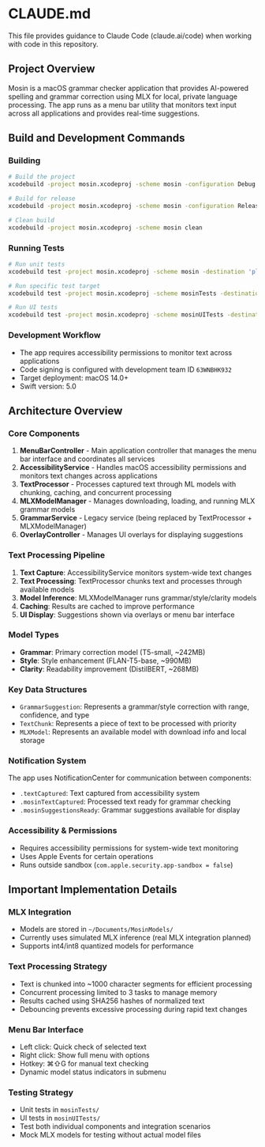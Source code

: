 # CLAUDE.md

This file provides guidance to Claude Code (claude.ai/code) when working with code in this repository.

## Project Overview

Mosin is a macOS grammar checker application that provides AI-powered spelling and grammar correction using MLX for local, private language processing. The app runs as a menu bar utility that monitors text input across all applications and provides real-time suggestions.

## Build and Development Commands

### Building
```bash
# Build the project
xcodebuild -project mosin.xcodeproj -scheme mosin -configuration Debug build

# Build for release
xcodebuild -project mosin.xcodeproj -scheme mosin -configuration Release build

# Clean build
xcodebuild -project mosin.xcodeproj -scheme mosin clean
```

### Running Tests
```bash
# Run unit tests
xcodebuild test -project mosin.xcodeproj -scheme mosin -destination 'platform=macOS'

# Run specific test target
xcodebuild test -project mosin.xcodeproj -scheme mosinTests -destination 'platform=macOS'

# Run UI tests
xcodebuild test -project mosin.xcodeproj -scheme mosinUITests -destination 'platform=macOS'
```

### Development Workflow
- The app requires accessibility permissions to monitor text across applications
- Code signing is configured with development team ID `63WNBHK932`
- Target deployment: macOS 14.0+
- Swift version: 5.0

## Architecture Overview

### Core Components

1. **MenuBarController** - Main application controller that manages the menu bar interface and coordinates all services
2. **AccessibilityService** - Handles macOS accessibility permissions and monitors text changes across applications
3. **TextProcessor** - Processes captured text through ML models with chunking, caching, and concurrent processing
4. **MLXModelManager** - Manages downloading, loading, and running MLX grammar models
5. **GrammarService** - Legacy service (being replaced by TextProcessor + MLXModelManager)
6. **OverlayController** - Manages UI overlays for displaying suggestions

### Text Processing Pipeline

1. **Text Capture**: AccessibilityService monitors system-wide text changes
2. **Text Processing**: TextProcessor chunks text and processes through available models
3. **Model Inference**: MLXModelManager runs grammar/style/clarity models 
4. **Caching**: Results are cached to improve performance
5. **UI Display**: Suggestions shown via overlays or menu bar interface

### Model Types
- **Grammar**: Primary correction model (T5-small, ~242MB)
- **Style**: Style enhancement (FLAN-T5-base, ~990MB) 
- **Clarity**: Readability improvement (DistilBERT, ~268MB)

### Key Data Structures
- `GrammarSuggestion`: Represents a grammar/style correction with range, confidence, and type
- `TextChunk`: Represents a piece of text to be processed with priority
- `MLXModel`: Represents an available model with download info and local storage

### Notification System
The app uses NotificationCenter for communication between components:
- `.textCaptured`: Text captured from accessibility system
- `.mosinTextCaptured`: Processed text ready for grammar checking
- `.mosinSuggestionsReady`: Grammar suggestions available for display

### Accessibility & Permissions
- Requires accessibility permissions for system-wide text monitoring
- Uses Apple Events for certain operations
- Runs outside sandbox (`com.apple.security.app-sandbox = false`)

## Important Implementation Details

### MLX Integration
- Models are stored in `~/Documents/MosinModels/`
- Currently uses simulated MLX inference (real MLX integration planned)
- Supports int4/int8 quantized models for performance

### Text Processing Strategy
- Text is chunked into ~1000 character segments for efficient processing
- Concurrent processing limited to 3 tasks to manage memory
- Results cached using SHA256 hashes of normalized text
- Debouncing prevents excessive processing during rapid text changes

### Menu Bar Interface
- Left click: Quick check of selected text
- Right click: Show full menu with options
- Hotkey: ⌘⇧G for manual text checking
- Dynamic model status indicators in submenu

### Testing Strategy
- Unit tests in `mosinTests/`
- UI tests in `mosinUITests/`
- Test both individual components and integration scenarios
- Mock MLX models for testing without actual model files